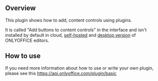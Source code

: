 ## Overview

This plugin shows how to add, content controls using plugins.

It is called "Add buttons to content controls" in the interface and isn't installed by default in cloud, [self-hosted](https://github.com/ONLYOFFICE/DocumentServer) and [desktop version](https://github.com/ONLYOFFICE/DesktopEditors) of ONLYOFFICE editors. 

## How to use

If you need more information about how to use or write your own plugin, please see this https://api.onlyoffice.com/plugin/basic